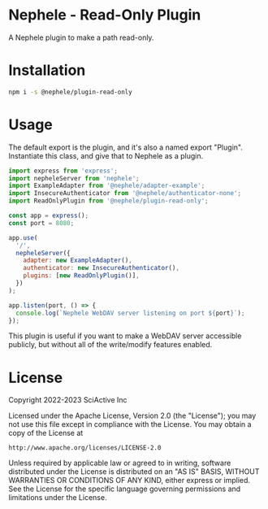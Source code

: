 # Nephele - Read-Only Plugin

A Nephele plugin to make a path read-only.

# Installation

```sh
npm i -s @nephele/plugin-read-only
```

# Usage

The default export is the plugin, and it's also a named export "Plugin". Instantiate this class, and give that to Nephele as a plugin.

```js
import express from 'express';
import nepheleServer from 'nephele';
import ExampleAdapter from '@nephele/adapter-example';
import InsecureAuthenticator from '@nephele/authenticator-none';
import ReadOnlyPlugin from '@nephele/plugin-read-only';

const app = express();
const port = 8080;

app.use(
  '/',
  nepheleServer({
    adapter: new ExampleAdapter(),
    authenticator: new InsecureAuthenticator(),
    plugins: [new ReadOnlyPlugin()],
  })
);

app.listen(port, () => {
  console.log(`Nephele WebDAV server listening on port ${port}`);
});
```

This plugin is useful if you want to make a WebDAV server accessible publicly, but without all of the write/modify features enabled.

# License

Copyright 2022-2023 SciActive Inc

Licensed under the Apache License, Version 2.0 (the "License");
you may not use this file except in compliance with the License.
You may obtain a copy of the License at

    http://www.apache.org/licenses/LICENSE-2.0

Unless required by applicable law or agreed to in writing, software
distributed under the License is distributed on an "AS IS" BASIS,
WITHOUT WARRANTIES OR CONDITIONS OF ANY KIND, either express or implied.
See the License for the specific language governing permissions and
limitations under the License.
